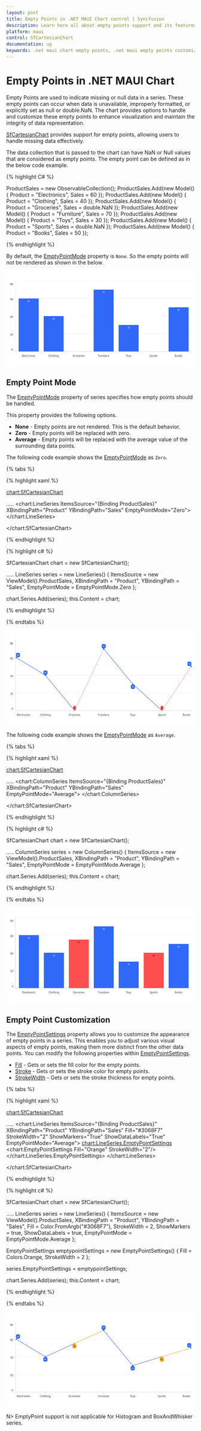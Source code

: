 ```yaml
---
layout: post
title: Empty Points in .NET MAUI Chart control | Syncfusion
description: Learn here all about empty points support and its features in Syncfusion® .NET MAUI Chart (SfCartesianChart) control.
platform: maui
control: SfCartesianChart
documentation: ug
keywords: .net maui chart empty points, .net maui empty points customization, syncfusion maui chart empty points, maui chart empty points, .net maui chart empty points visualization, cartesian empty points maui, missing data handling
---
```


# Empty Points in .NET MAUI Chart
Empty Points are used to indicate missing or null data in a series. These empty points can occur when data is unavailable, improperly formatted, or explicitly set as null or double.NaN. The chart provides options to handle and customize these empty points to enhance visualization and maintain the integrity of data representation.

[SfCartesianChart](https://help.syncfusion.com/cr/maui-toolkit/Syncfusion.Maui.Toolkit.Charts.SfCartesianChart.html) provides support for empty points, allowing users to handle missing data effectively.

The data collection that is passed to the chart can have NaN or Null values that are considered as empty points. The empty point can be defined as in the below code example.

{% highlight C# %}

 ProductSales = new ObservableCollection<Model>();
ProductSales.Add(new Model() { Product = "Electronics", Sales = 60 });
ProductSales.Add(new Model() { Product = "Clothing", Sales = 40 });
ProductSales.Add(new Model() { Product = "Groceries", Sales = double.NaN });
ProductSales.Add(new Model() { Product = "Furniture", Sales = 70 });
ProductSales.Add(new Model() { Product = "Toys", Sales = 30 });
ProductSales.Add(new Model() { Product = "Sports", Sales = double.NaN });
ProductSales.Add(new Model() { Product = "Books", Sales = 50 });

{% endhighlight %}

By default, the [EmptyPointMode](https://help.syncfusion.com/cr/maui-toolkit/Syncfusion.Maui.Toolkit.Charts.EmptyPointMode.html) property is `None`. So the empty points will not be rendered as shown in the below.

![Empty Points in MAUI Chart](EmptyPoints_images/EmptyPoints_Default.png)

## Empty Point Mode
The [EmptyPointMode](https://help.syncfusion.com/cr/maui-toolkit/Syncfusion.Maui.Toolkit.Charts.EmptyPointMode.html) property of series specifies how empty points should be handled. 

This property provides the following options.

* **None** - Empty points are not rendered. This is the default behavior.
* **Zero** - Empty points will be replaced with zero.
* **Average** - Empty points will be replaced with the average value of the surrounding data points.

The following code example shows the [EmptyPointMode](https://help.syncfusion.com/cr/maui-toolkit/Syncfusion.Maui.Toolkit.Charts.EmptyPointMode.html) as `Zero`.

{% tabs %}

{% highlight xaml %}

<chart:SfCartesianChart>
        
   .....
   <chart:LineSeries ItemsSource="{Binding ProductSales}"
                  XBindingPath="Product"
                  YBindingPath="Sales"
                  EmptyPointMode="Zero">
   </chart:LineSeries>

</chart:SfCartesianChart>

{% endhighlight %}

{% highlight c# %}

SfCartesianChart chart = new SfCartesianChart();

.....
LineSeries series = new LineSeries()
{
   ItemsSource = new ViewModel().ProductSales,
   XBindingPath = "Product",
   YBindingPath = "Sales",
   EmptyPointMode = EmptyPointMode.Zero
};

chart.Series.Add(series);
this.Content = chart;

{% endhighlight %}

{% endtabs %}

![EmptyPoint Mode Zero in MAUI Chart](EmptyPoints_images/EmptyPoints_Mode_Zero.png)

The following code example shows the [EmptyPointMode](https://help.syncfusion.com/cr/maui-toolkit/Syncfusion.Maui.Toolkit.Charts.EmptyPointMode.html) as `Average`.

{% tabs %}

{% highlight xaml %}

<chart:SfCartesianChart>

   .....
   <chart:ColumnSeries ItemsSource="{Binding ProductSales}"
                  XBindingPath="Product"
                  YBindingPath="Sales"
                  EmptyPointMode="Average">
   </chart:ColumnSeries>

</chart:SfCartesianChart>

{% endhighlight %}

{% highlight c# %}

SfCartesianChart chart = new SfCartesianChart();

.....
ColumnSeries series = new ColumnSeries()
{
   ItemsSource = new ViewModel().ProductSales,
   XBindingPath = "Product",
   YBindingPath = "Sales",
   EmptyPointMode = EmptyPointMode.Average
};

chart.Series.Add(series);
this.Content = chart;

{% endhighlight %}

{% endtabs %}

![EmptyPoint Mode Average in MAUI Chart](EmptyPoints_images/EmptyPoints_Mode_Average.png)

## Empty Point Customization
The [EmptyPointSettings](https://help.syncfusion.com/cr/maui-toolkit/Syncfusion.Maui.Toolkit.Charts.EmptyPointSettings.html) property allows you to customize the appearance of empty points in a series. This enables you to adjust various visual aspects of empty points, making them more distinct from the other data points. You can modify the following properties within [EmptyPointSettings](https://help.syncfusion.com/cr/maui-toolkit/Syncfusion.Maui.Toolkit.Charts.EmptyPointSettings.html).

* [Fill](https://help.syncfusion.com/cr/maui-toolkit/Syncfusion.Maui.Toolkit.Charts.EmptyPointSettings.html#Syncfusion_Maui_Toolkit_Charts_EmptyPointSettings_Fill) - Gets or sets the fill color for the empty points.
* [Stroke](https://help.syncfusion.com/cr/maui-toolkit/Syncfusion.Maui.Toolkit.Charts.EmptyPointSettings.html#Syncfusion_Maui_Toolkit_Charts_EmptyPointSettings_Stroke) - Gets or sets the stroke color for empty points.
* [StrokeWidth](https://help.syncfusion.com/cr/maui-toolkit/Syncfusion.Maui.Toolkit.Charts.EmptyPointSettings.html#Syncfusion_Maui_Toolkit_Charts_EmptyPointSettings_StrokeWidth) - Gets or sets the stroke thickness for empty points.

{% tabs %}

{% highlight xaml %}

<chart:SfCartesianChart>

   .....
   <chart:LineSeries ItemsSource="{Binding ProductSales}"
                  XBindingPath="Product"
                  YBindingPath="Sales"
                  Fill="#3068F7"
                  StrokeWidth="2"
                  ShowMarkers="True"
                  ShowDataLabels="True"
                  EmptyPointMode="Average">
        <chart:LineSeries.EmptyPointSettings>
            <chart:EmptyPointSettings Fill="Orange" StrokeWidth="2"/>
        </chart:LineSeries.EmptyPointSettings>
    </chart:LineSeries>

</chart:SfCartesianChart>

{% endhighlight %}

{% highlight c# %}

SfCartesianChart chart = new SfCartesianChart();

.....
LineSeries series = new LineSeries()
{
   ItemsSource = new ViewModel().ProductSales,
   XBindingPath = "Product",
   YBindingPath = "Sales",
   Fill = Color.FromArgb("#3068F7"),
   StrokeWidth = 2,
   ShowMarkers = true,
   ShowDataLabels = true,
   EmptyPointMode = EmptyPointMode.Average
};

EmptyPointSettings emptypointSettings = new EmptyPointSettings()
{
   Fill = Colors.Orange,
   StrokeWidth = 2
};

series.EmptyPointSettings = emptypointSettings;

chart.Series.Add(series);
this.Content = chart;

{% endhighlight %}

{% endtabs %}

![Customize EmptyPoints in MAUI Chart](EmptyPoints_images\Customize_EmptyPoints.png)

N> EmptyPoint support is not applicable for Histogram and BoxAndWhisker series.